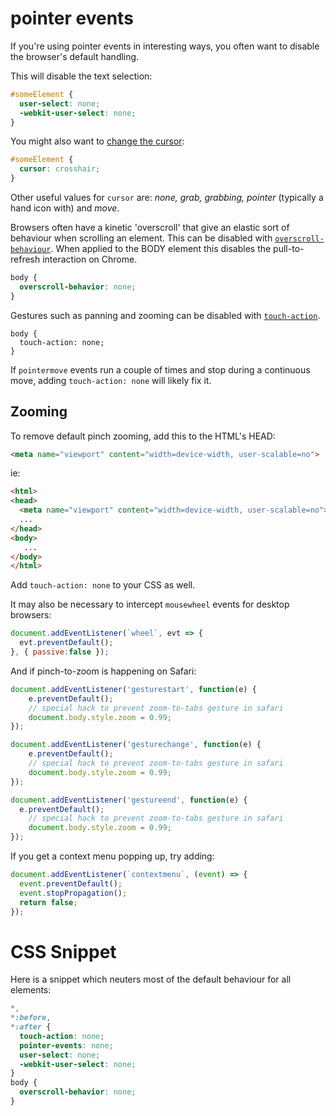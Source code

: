 # pointer events

If you're using pointer events in interesting ways, you often want to disable the browser's default handling.

This will disable the text selection:

```css
#someElement {
  user-select: none;
  -webkit-user-select: none;
}
```

You might also want to [change the cursor](https://developer.mozilla.org/en-US/docs/Web/CSS/cursor):

```css
#someElement {
  cursor: crosshair;
}
```

Other useful values for `cursor` are: _none, grab, grabbing, pointer_ (typically a hand icon with) and _move_.

Browsers often have a kinetic 'overscroll' that give an elastic sort of behaviour when scrolling an element. This can be disabled with [`overscroll-behaviour`](https://developer.mozilla.org/en-US/docs/Web/CSS/overscroll-behavior). When applied to the BODY element this disables the pull-to-refresh interaction on Chrome.

```css
body {
  overscroll-behavior: none;
}
``` 

Gestures such as panning and zooming can be disabled with [`touch-action`](https://developer.mozilla.org/en-US/docs/Web/CSS/touch-action).

```csss
body {
  touch-action: none;
}
```

If `pointermove` events run a couple of times and stop during a continuous move, adding `touch-action: none` will likely fix it.

## Zooming

To remove default pinch zooming, add this to the HTML's HEAD:

```html
<meta name="viewport" content="width=device-width, user-scalable=no">
```

ie: 

```html
<html>
<head>
  <meta name="viewport" content="width=device-width, user-scalable=no">
  ...
</head>
<body>
   ...
</body>
</html>
```

Add `touch-action: none` to your CSS as well.

It may also be necessary to intercept `mousewheel` events for desktop browsers:

```js
document.addEventListener(`wheel`, evt => {
  evt.preventDefault();
}, { passive:false });
```

And if pinch-to-zoom is happening on Safari:

```js
document.addEventListener('gesturestart', function(e) {
    e.preventDefault();
    // special hack to prevent zoom-to-tabs gesture in safari
    document.body.style.zoom = 0.99;
});

document.addEventListener('gesturechange', function(e) {
    e.preventDefault();
    // special hack to prevent zoom-to-tabs gesture in safari
    document.body.style.zoom = 0.99;
});

document.addEventListener('gestureend', function(e) {
  e.preventDefault();
    // special hack to prevent zoom-to-tabs gesture in safari
    document.body.style.zoom = 0.99;
});
```

If you get a context menu popping up, try adding:
```js
document.addEventListener(`contextmenu`, (event) => {
  event.preventDefault();
  event.stopPropagation();
  return false;
});
```

# CSS Snippet

Here is a snippet which neuters most of the default behaviour for all elements:

```css
*,
*:before,
*:after {
  touch-action: none;
  pointer-events: none;
  user-select: none;
  -webkit-user-select: none;
}
body {
  overscroll-behavior: none;
}
```